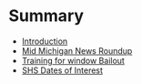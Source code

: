 # Summary

* [Introduction](README.md)
* [Mid Michigan News Roundup](midmichigannews11082016.md)
* [Training for window Bailout](firedepartmenttraining.md)
* [SHS Dates of Interest](SHSdatesofinterest)

